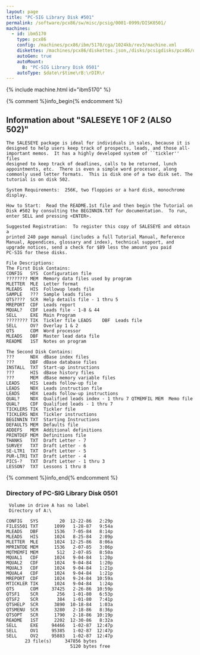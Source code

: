 ```yaml
---
layout: page
title: "PC-SIG Library Disk #501"
permalink: /software/pcx86/sw/misc/pcsig/0001-0999/DISK0501/
machines:
  - id: ibm5170
    type: pcx86
    config: /machines/pcx86/ibm/5170/cga/1024kb/rev3/machine.xml
    diskettes: /machines/pcx86/diskettes.json,/disks/pcsigdisks/pcx86/diskettes.json
    autoGen: true
    autoMount:
      B: "PC-SIG Library Disk 0501"
    autoType: $date\r$time\rB:\rDIR\r
---
```


{% include machine.html id="ibm5170" %}

{% comment %}info_begin{% endcomment %}

## Information about "SALESEYE 1 OF 2 (ALSO 502)"

    The SALESEYE package is ideal for individuals in sales, because it is
    designed to help users keep track of prospects, leads, and those all-
    important memos.  It has a highly developed system of ``tickler'' files
    designed to keep track of deadlines, calls to be returned, lunch
    appointments, etc.  There is even a simple word processor, along
    commonly used letter formats.  This is disk one of a two disk set. The
    tutorial is on disk 502.
    
    System Requirements:  256K, two floppies or a hard disk, monochrome
    display.
    
    How to Start:  Read the README.1st file and then begin the Tutorial on
    Disk #502 by consulting the BEGINNIN.TXT for documentation.  To run,
    enter SELL and pressing <ENTER>.
    
    Suggested Registration:  To register this copy of SALESEYE and obtain a
    printed 240 page manual (includes a full Tutorial Manual, Reference
    Manual, Appendices, glossary and index), technical support, and
    upgrade notices, send a check for $89 less the amount you paid
    PC-SIG for these disks.
    
    File Descriptions:
    The First Disk Contains:
    CONFIG   SYS  Configuration file
    ???????? MEM  Memory data files used by program
    MLETTER  MLE  Letter format
    MLEADS   HIS  Followup leads file
    SAMPLE   ???  Sample leads files
    QTS????  SCR  Help details file - 1 thru 5
    MREPORT  CDF  Leads report
    MQUAL?   CDF  Leads file - 1-8 & 44
    SELL     EXE  Main Program
    ???????? TIK  Tickler file LEADS    DBF  Leads file
    SELL     OV?  Overlay 1 & 2
    QTS      COM  Word processor
    MLEADS   DBF  Master lead data file
    README   1ST  Notes on program
    
    The Second Disk Contains:
    ???      NDX  dBase index files
    ???      DBF  dBase database files
    INSTALL  TXT  Start-up instructions
    ???      HIS  dBase history files
    ???      MEM  dBase memory variable files
    LEADS    HIS  Leads follow-up file
    LEADS    NDX  Leads instruction file
    LEADS    HDX  Leads follow-up instructions
    QUAL?    NDX  Qualified leads index - 1 thru 7 QTMEMFIL MEM  Memo file
    QUAL?    CDF  Qualified leads - 1 thru 7
    TICKLERS TIK  Tickler file
    TICKLERS NDX  Tickler instructions
    BEGINNIN TXT  Starting Instructions
    DEFAULTS MEM  Defaults file
    ADDEFS   MEM  Additional definitions
    PRINTDEF MEM  Definitions file
    THANKS   TXT  Draft Letter - 7
    SURVEY   TXT  Draft Letter - 6
    SE-LTR1  TXT  Draft Letter - 5
    PUR-LTR1 TXT  Draft Letter - 4
    PICS-?   TXT  Draft Letter - 1 thru 3
    LESSON?  TXT  Lessons 1 thru 8
{% comment %}info_end{% endcomment %}


### Directory of PC-SIG Library Disk 0501

     Volume in drive A has no label
     Directory of A:\

    CONFIG   SYS        20  12-22-86   2:29p
    FILES501 TXT      1099   1-28-87   9:54a
    MLEADS   DBF      1536   7-05-84   8:14p
    MLEADS   HIS      1024   8-25-84   2:09p
    MLETTER  MLE      1024  12-25-86   8:06a
    MPRINTDE MEM      1536   2-07-85   3:06p
    MQTMEMFI MEM       512   2-07-85   8:50a
    MQUAL1   CDF      1024   9-04-84   1:20p
    MQUAL2   CDF      1024   9-04-84   1:20p
    MQUAL3   CDF      1024   9-04-84   1:21p
    MQUAL4   CDF      1024   9-04-84   1:21p
    MREPORT  CDF      1024   9-24-84  10:59a
    MTICKLER TIK      1024   9-04-84   1:24p
    QTS      COM     37425   2-26-86  10:59p
    QTSF1    SCR       256   1-01-80   6:53p
    QTSF2    SCR       384   1-01-80   7:41p
    QTSHELP  SCR      3890  10-18-84   1:03a
    QTSMENU  SCR      3280   2-18-86   8:36p
    QTSOPT   SCR      1790   2-18-86  10:19p
    README   1ST      2202  12-30-86   8:32a
    SELL     EXE     94466   1-02-87  12:47p
    SELL     OV1     95385   1-02-87  12:47p
    SELL     OV2     95883   1-02-87  12:47p
           23 file(s)     347856 bytes
                            5120 bytes free
